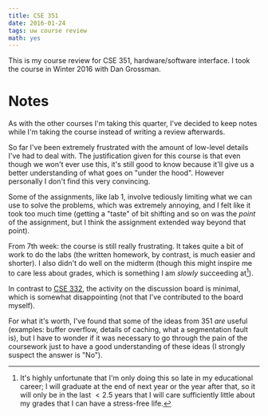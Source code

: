```yaml
---
title: CSE 351
date: 2016-01-24
tags: uw course review
math: yes
---
```


This is my course review for CSE 351, hardware/software interface.
I took the course in Winter 2016 with Dan Grossman.

# Notes

As with the other courses I'm taking this quarter, I've decided to keep notes while I'm taking the course instead of writing a review afterwards.

So far I've been extremely frustrated with the amount of low-level details I've had to deal with. The justification given for this course is that even though we won't ever use this, it's still good to know because it'll give us a better understanding of what goes on "under the hood". However personally I don't find this very convincing.

Some of the assignments, like lab 1, involve tediously limiting what we can use to solve the problems, which was extremely annoying, and I felt like it took too much time (getting a "taste" of bit shifting and so on was the *point* of the assignment, but I think the assignment extended way beyond that point).

From 7th week: the course is still really frustrating. It takes quite a
bit of work to do the labs (the written homework, by contrast, is much
easier and shorter). I also didn't do well on the midterm (though this
might inspire me to care less about grades, which is something I am
*slowly* succeeding at[^grades]).

In contrast to [CSE 332](), the activity on the discussion board is
minimal, which is somewhat disappointing (not that I've contributed to
the board myself).

For what it's worth, I've found that some of the ideas from 351 *are* useful (examples: buffer overflow, details of caching, what a segmentation fault is), but I have to wonder if it was necessary to go through the pain of the coursework just to have a good understanding of these ideas (I strongly suspect the answer is "No").

[^grades]: It's highly unfortunate that I'm only doing this so late in
my educational career; I will graduate at the end of next year or the
year after that, so it will only be in the last $<2.5$ years that I will
care sufficiently little about my grades that I can have a stress-free
life.
